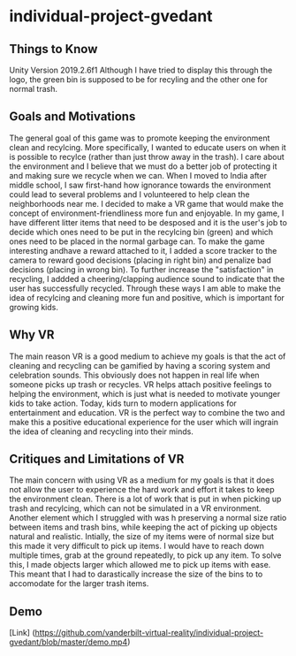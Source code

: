 # individual-project-gvedant

## Things to Know ##
Unity Version 2019.2.6f1
Although I have tried to display this through the logo, the green bin is supposed to be for recyling and the other one for normal trash.

## Goals and Motivations ##
The general goal of this game was to promote keeping the environment clean and recylcing. More specifically, I wanted to educate users
on when it is possible to recylce (rather than just throw away in the trash). I care about the environment and I believe that we 
must do a better job of protecting it and making sure we recycle when we can. When I moved to India after middle school, I saw first-hand
how ignorance towards the environment could lead to several problems and I volunteered to help clean the neighborhoods near me. I decided
to make a VR game that would make the concept of environment-friendliness more fun and enjoyable. In my game, I have different litter items
that need to be desposed and it is the user's job to decide which ones need to be put in the recylcing bin (green) and which ones need to 
be placed in the normal garbage can. To make the game interesting andhave a reward attached to it, I added a score tracker to the camera to
reward good decisions (placing in right bin) and penalize bad decisions (placing in wrong bin). To further increase the "satisfaction" in
recycling, I addded a cheering/clapping audience sound to indicate that the user has successfully recycled. Through these ways I am able to
make the idea of recylcing and cleaning more fun and positive, which is important for growing kids.

## Why VR ##
The main reason VR is a good medium to achieve my goals is that the act of cleaning and recycling can be gamified by having a scoring
system and celebration sounds. This obviously does not happen in real life when someone picks up trash or recycles. VR helps attach
positive feelings to helping the environment, which is just what is needed to motivate younger kids to take action. Today, kids turn to
modern applications for entertainment and education. VR is the perfect way to combine the two and make this a positive educational
experience for the user which will ingrain the idea of cleaning and recycling into their minds.

## Critiques and Limitations of VR ##
The main concern with using VR as a medium for my goals is that it does not allow the user to experience the hard work and effort it takes
to keep the environment clean. There is a lot of work that is put in when picking up trash and recylcing, which can not be simulated in
a VR environment. Another element which I struggled with was h preserving a normal size ratio between items and trash bins, while keeping
the act of picking up objects natural and realistic. Intially, the size of my items were of normal size but this made it very difficult to
pick up items. I would have to reach down multiple times, grab at the ground repeatedly, to pick up any item. To solve this, I made objects
larger which allowed me to pick up items with ease. This meant that I had to darastically increase the size of the bins to to accomodate
for the larger trash items.

## Demo ##
[Link] (https://github.com/vanderbilt-virtual-reality/individual-project-gvedant/blob/master/demo.mp4)
